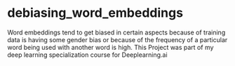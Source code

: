# debiasing_word_embeddings
Word embeddings tend to get biased in certain aspects because of training data is having some gender bias or because of the frequency of a particular word being used with another word is high.
This Project was part of my deep learning specialization course for Deeplearning.ai
